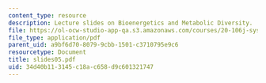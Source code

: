 ```yaml
---
content_type: resource
description: Lecture slides on Bioenergetics and Metabolic Diversity.
file: https://ol-ocw-studio-app-qa.s3.amazonaws.com/courses/20-106j-systems-microbiology-fall-2006/34d40b113145c18ac658d9c601321747_slides05.pdf
file_type: application/pdf
parent_uid: a9bf6d70-8079-9cbb-1501-c3710795e9c6
resourcetype: Document
title: slides05.pdf
uid: 34d40b11-3145-c18a-c658-d9c601321747
---
```


